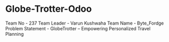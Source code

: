 # Globe-Trotter-Odoo
Team No - 237
Team Leader - Varun Kushwaha 
Team Name - Byte_Fordge  
Problem Statement - GlobeTrotter – Empowering Personalized Travel Planning
